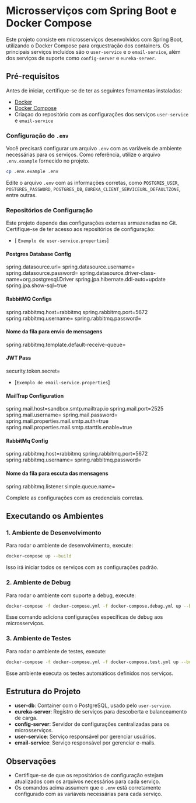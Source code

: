 
# Microsserviços com Spring Boot e Docker Compose

Este projeto consiste em microsserviços desenvolvidos com Spring Boot, utilizando o Docker Compose para orquestração dos containers. Os principais serviços incluídos são o `user-service` e o `email-service`, além dos serviços de suporte como `config-server` e `eureka-server`.

## Pré-requisitos

Antes de iniciar, certifique-se de ter as seguintes ferramentas instaladas:

- [Docker](https://www.docker.com/products/docker-desktop)
- [Docker Compose](https://docs.docker.com/compose/install/)
- Criaçao do repositório com as configurações dos serviços `user-service` e `email-service` 

### Configuração do `.env`

Você precisará configurar um arquivo `.env` com as variáveis de ambiente necessárias para os serviços. Como referência, utilize o arquivo `.env.example` fornecido no projeto.

```bash
cp .env.example .env
```

Edite o arquivo `.env` com as informações corretas, como `POSTGRES_USER`, `POSTGRES_PASSWORD`, `POSTGRES_DB`, `EUREKA_CLIENT_SERVICEURL_DEFAULTZONE`, entre outras.

### Repositórios de Configuração

Este projeto depende das configurações externas armazenadas no Git. Certifique-se de ter acesso aos repositórios de configuração:

- [ `Exemplo de user-service.properties`]

#### Postgres Database Config
spring.datasource.url=
spring.datasource.username=
spring.datasource.password=
spring.datasource.driver-class-name=org.postgresql.Driver
spring.jpa.hibernate.ddl-auto=update
spring.jpa.show-sql=true

#### RabbitMQ Configs
spring.rabbitmq.host=rabbitmq
spring.rabbitmq.port=5672
spring.rabbitmq.username=
spring.rabbitmq.password=

#### Nome da fila para envio de mensagens
spring.rabbitmq.template.default-receive-queue=

#### JWT Pass
security.token.secret=

- [`Exemplo de email-service.properties`]

#### MailTrap Configuration
spring.mail.host=sandbox.smtp.mailtrap.io
spring.mail.port=2525
spring.mail.username=
spring.mail.password=
spring.mail.properties.mail.smtp.auth=true
spring.mail.properties.mail.smtp.starttls.enable=true

#### RabbitMq Config
spring.rabbitmq.host=rabbitmq
spring.rabbitmq.port=5672
spring.rabbitmq.username=
spring.rabbitmq.password=

#### Nome da fila para escuta das mensagens
spring.rabbitmq.listener.simple.queue.name=


Complete as configurações com as credenciais corretas.

## Executando os Ambientes

### 1. Ambiente de Desenvolvimento

Para rodar o ambiente de desenvolvimento, execute:

```bash
docker-compose up --build
```

Isso irá iniciar todos os serviços com as configurações padrão.

### 2. Ambiente de Debug

Para rodar o ambiente com suporte a debug, execute:

```bash
docker-compose -f docker-compose.yml -f docker-compose.debug.yml up --build
```

Esse comando adiciona configurações específicas de debug aos microsserviços.

### 3. Ambiente de Testes

Para rodar o ambiente de testes, execute:

```bash
docker-compose -f docker-compose.yml -f docker-compose.test.yml up --build
```

Esse ambiente executa os testes automáticos definidos nos serviços.

## Estrutura do Projeto

- **user-db**: Container com o PostgreSQL, usado pelo `user-service`.
- **eureka-server**: Registro de serviços para descoberta e balanceamento de carga.
- **config-server**: Servidor de configurações centralizadas para os microsserviços.
- **user-service**: Serviço responsável por gerenciar usuários.
- **email-service**: Serviço responsável por gerenciar e-mails.

## Observações

- Certifique-se de que os repositórios de configuração estejam atualizados com os arquivos necessários para cada serviço.
- Os comandos acima assumem que o `.env` está corretamente configurado com as variáveis necessárias para cada serviço.
